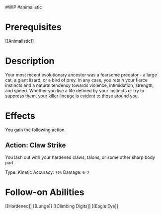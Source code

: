 #WIP #animalistic

# Prerequisites

[[Animalistic]]

# Description

Your most recent evolutionary ancestor was a fearsome predator - a large cat, a giant lizard, or a bird of prey. In any case, you retain your fierce instincts and a natural tendency towards violence, intimidation, strength, and speed. Whether you live a life defined by your instincts or try to suppress them, your killer lineage is evident to those around you.

# Effects

You gain the following action.

## Action: Claw Strike

You lash out with your hardened claws, talons, or some other sharp body part.

Type: Kinetic
Accuracy: `70%`
Damage: `6-7`

# Follow-on Abilities

[[Hardened]]
[[Lunge]]
[[Climbing Digits]]
[[Eagle Eye]]